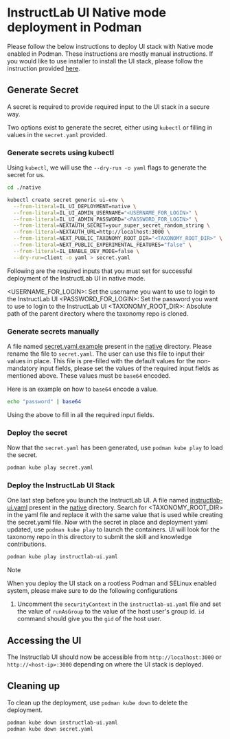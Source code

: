 
# InstructLab UI Native mode deployment in Podman

Please follow the below instructions to deploy UI stack with Native mode enabled in Podman. These instructions are mostly manual instructions. If you would like to use installer to install the UI stack, please follow the instruction provided [here](../../../installers/podman/README.md).

## Generate Secret

A secret is required to provide required input to the UI stack in a secure way.

Two options exist to generate the secret, either using `kubectl` or filling in values in the `secret.yaml` provided.

### Generate secrets using kubectl

Using `kubectl`, we will use the `--dry-run -o yaml` flags to generate the secret for us.

```bash
cd ./native

kubectl create secret generic ui-env \
  --from-literal=IL_UI_DEPLOYMENT=native \
  --from-literal=IL_UI_ADMIN_USERNAME="<USERNAME_FOR_LOGIN>" \
  --from-literal=IL_UI_ADMIN_PASSWORD="<PASSWORD_FOR_LOGIN>" \
  --from-literal=NEXTAUTH_SECRET=your_super_secret_random_string \
  --from-literal=NEXTAUTH_URL=http://localhost:3000 \
  --from-literal=NEXT_PUBLIC_TAXONOMY_ROOT_DIR="<TAXONOMY_ROOT_DIR>" \
  --from-literal=NEXT_PUBLIC_EXPERIMENTAL_FEATURES="false" \
  --from-literal=IL_ENABLE_DEV_MODE=false \
  --dry-run=client -o yaml > secret.yaml
```

Following are the required inputs that you must set for successful deployment of the InstructLab UI in native mode.

<USERNAME_FOR_LOGIN>: Set the username you want to use to login to the InstructLab UI
<PASSWORD_FOR_LOGIN>: Set the password you want to use to login to the InstructLab UI
<TAXONOMY_ROOT_DIR>: Absolute path of the parent directory where the taxonomy repo is cloned.

### Generate secrets manually

A file named [secret.yaml.example](secret.yaml.example) present in the [native](../native/) directory. Please rename the file to `secret.yaml`. The user can use this file to input their values in place. This file is pre-filled with the default values for the non-mandatory input fields, please set the values of the required input fields as mentioned above. These values must be `base64` encoded.

Here is an example on how to `base64` encode a value.

```bash
echo "password" | base64
```

Using the above to fill in all the required input fields.

### Deploy the secret

Now that the `secret.yaml` has been generated, use `podman kube play` to load the secret.

```bash
podman kube play secret.yaml
```

### Deploy the InstructLab UI Stack

One last step before you launch the InstructLab UI. A file named [instructlab-ui.yaml](instructlab-ui.yaml) present in the [native](../native/) directory. Search for <TAXONOMY_ROOT_DIR> in the yaml file and replace it with the same value that is used while creating the secret.yaml file. Now with the secret in place and deployment yaml updated, use `podman kube play` to launch the containers. UI will look for the taxonomy repo in this directory to submit the skill and knowledge contributions.

```bash
podman kube play instructlab-ui.yaml
```

> [!NOTE]
> When you deploy the UI stack on a rootless Podman and SELinux enabled system, please make sure to do the following configurations
>
> 1. Uncomment the `securityContext` in the `instructlab-ui.yaml` file and set the value of `runAsGroup` to the value of the host user's group id.
> `id` command should give you the `gid` of the host user.
>

## Accessing the UI

The Instructlab UI should now be accessible from `http://localhost:3000` or `http://<host-ip>:3000` depending on where the UI stack is deployed.

## Cleaning up

To clean up the deployment, use `podman kube down` to delete the deployment.

```bash
podman kube down instructlab-ui.yaml
podman kube down secret.yaml
```
